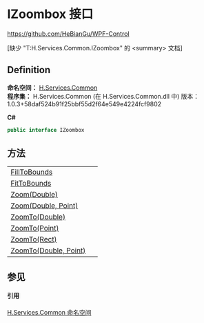 # IZoombox 接口
https://github.com/HeBianGu/WPF-Control

\[缺少 "T:H.Services.Common.IZoombox" 的 &lt;summary&gt; 文档\]



## Definition
**命名空间：** <a href="b9cdd84f-6623-a51a-f53b-465103ced202">H.Services.Common</a>  
**程序集：** H.Services.Common (在 H.Services.Common.dll 中) 版本：1.0.3+58daf524b91f25bbf55d2f64e549e4224fcf9802

**C#**
``` C#
public interface IZoombox
```



## 方法
<table>
<tr>
<td><a href="bd5b5eab-bad7-31c3-f856-17ebf6b2f97a">FillToBounds</a></td>
<td> </td></tr>
<tr>
<td><a href="5f79bae5-f218-7ec6-6cd4-610e4379b6a2">FitToBounds</a></td>
<td> </td></tr>
<tr>
<td><a href="01baa055-fc78-4284-e631-1d691609f88a">Zoom(Double)</a></td>
<td> </td></tr>
<tr>
<td><a href="3b56b5f3-04d8-2d86-eacf-7d737d0e7bc8">Zoom(Double, Point)</a></td>
<td> </td></tr>
<tr>
<td><a href="c8f41f61-e3d3-d9dc-cdbb-3e78ba03c632">ZoomTo(Double)</a></td>
<td> </td></tr>
<tr>
<td><a href="fc64c34e-5b45-1299-8954-1a311c0aaf6f">ZoomTo(Point)</a></td>
<td> </td></tr>
<tr>
<td><a href="0b9332ff-3bae-1e47-cde4-0e486d30e258">ZoomTo(Rect)</a></td>
<td> </td></tr>
<tr>
<td><a href="772c1f7a-9868-1386-3018-3347cfd2bb43">ZoomTo(Double, Point)</a></td>
<td> </td></tr>
</table>

## 参见


#### 引用
<a href="b9cdd84f-6623-a51a-f53b-465103ced202">H.Services.Common 命名空间</a>  
